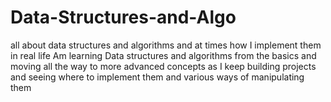 # Data-Structures-and-Algo
all about data structures and algorithms and at times how I implement them in real life
Am learning Data structures and algorithms from the basics and moving all the way to more advanced concepts as I keep building projects and seeing where to implement them and various ways of manipulating them
